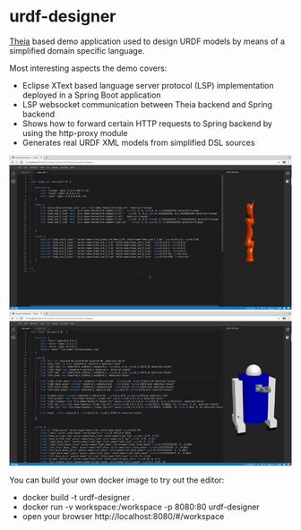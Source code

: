 # urdf-designer
[Theia](https://theia-ide.org) based demo application used to design URDF models by means of a simplified domain specific language.

Most interesting aspects the demo covers:

* Eclipse XText based language server protocol (LSP) implementation deployed in a Spring Boot application
* LSP websocket communication between Theia backend and Spring backend
* Shows how to forward certain HTTP requests to Spring backend by using the http-proxy module
* Generates real URDF XML models from simplified DSL sources

![URDF Designer](kuka-demo.gif)
![URDF Designer](r2d2.gif)

You can build your own docker image to try out the editor:

* docker build -t urdf-designer .
* docker run  -v workspace:/workspace -p  8080:80 urdf-designer
* open your browser http://localhost:8080/#/workspace

